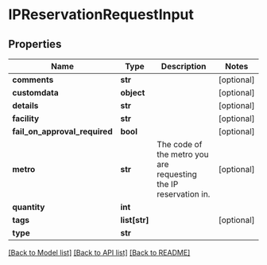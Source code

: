 # IPReservationRequestInput


## Properties
Name | Type | Description | Notes
------------ | ------------- | ------------- | -------------
**comments** | **str** |  | [optional] 
**customdata** | **object** |  | [optional] 
**details** | **str** |  | [optional] 
**facility** | **str** |  | [optional] 
**fail_on_approval_required** | **bool** |  | [optional] 
**metro** | **str** | The code of the metro you are requesting the IP reservation in. | [optional] 
**quantity** | **int** |  | 
**tags** | **list[str]** |  | [optional] 
**type** | **str** |  | 

[[Back to Model list]](../README.md#documentation-for-models) [[Back to API list]](../README.md#documentation-for-api-endpoints) [[Back to README]](../README.md)


